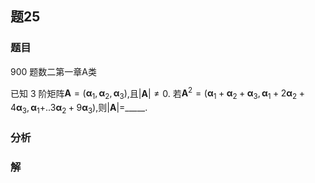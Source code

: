 ## 题25
### 题目
900 题数二第一章A类

已知 3 阶矩阵$\mathbf{A} = ( {{\mathbf{\alpha }}_{1},{\mathbf{\alpha }}_{2},{\mathbf{\alpha }}_{3}})$,且$| \mathbf{A}|  \neq  0$. 若${\mathbf{A}}^{2} = ( {{\mathbf{\alpha }}_{1} + {\mathbf{\alpha }}_{2} + {\mathbf{\alpha }}_{3},{\mathbf{\alpha }}_{1} + 2{\mathbf{\alpha }}_{2} + 4{\mathbf{\alpha }}_{3},{\mathbf{\alpha }}_{1} + }.$$. {3{\mathbf{\alpha }}_{2} + 9{\mathbf{\alpha }}_{3}})$,则$| \mathbf{A}|  =$_____. 
### 分析

### 解